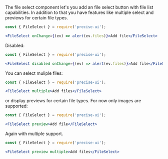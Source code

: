 The file select component let's you add an file select button with file list capabilities. In addition to that you have features like multiple select and previews for certain file types.

```jsx
const { FileSelect } = require('precise-ui');

<FileSelect onChange={(ev) => alert(ev.files)}>Add file</FileSelect>
```

Disabled:

```jsx
const { FileSelect } = require('precise-ui');

<FileSelect disabled onChange={(ev) => alert(ev.files)}>Add file</FileSelect>
```

You can select muliple files:

```jsx
const { FileSelect } = require('precise-ui');

<FileSelect multiple>Add files</FileSelect>
```

or display previews for certain file types. For now only images are supported:

```jsx
const { FileSelect } = require('precise-ui');

<FileSelect preview>Add file</FileSelect>
```

Again with multiple support.

```jsx
const { FileSelect } = require('precise-ui');

<FileSelect preview multiple>Add files</FileSelect>
```
